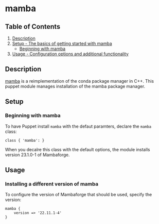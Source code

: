 # mamba

## Table of Contents

1. [Description](#description)
1. [Setup - The basics of getting started with mamba](#setup)
    * [Beginning with mamba](#beginning-with-mamba)
1. [Usage - Configuration options and additional functionality](#usage)
<!--1. [Limitations - OS compatibility, etc.](#limitations)
1. [Development - Guide for contributing to the module](#development)-->

## Description

[mamba](https://github.com/mamba-org/mamba) is a reimplementation of the conda
package manager in C++. This puppet module manages installation of the mamba
package manager.

## Setup

### Beginning with mamba

To have Puppet install `mamba` with the defaut paramters, declare the `mamba`
class:
```puppet
class { 'mamba': }
```
When you decalre this class with the default options, the module installs version
23.1.0-1 of Mambaforge.

## Usage

### Installing a different version of mamba
To configure the version of Mambaforge that should be used, specify the version:
```puppet
mamba {
    version => '22.11.1-4'
}
```

<!--
## Limitations

In the Limitations section, list any incompatibilities, known issues, or other
warnings.

## Development

In the Development section, tell other users the ground rules for contributing
to your project and how they should submit their work.
-->
